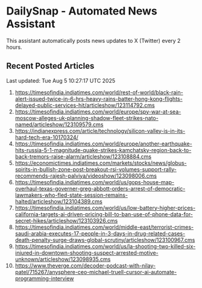 # DailySnap - Automated News Assistant

This assistant automatically posts news updates to X (Twitter) every 2 hours.

## Recent Posted Articles

Last updated: Tue Aug  5 10:27:17 UTC 2025

1. https://timesofindia.indiatimes.com/world/rest-of-world/black-rain-alert-issued-twice-in-6-hrs-heavy-rains-batter-hong-kong-flights-delayed-public-services-hit/articleshow/123114792.cms
2. https://timesofindia.indiatimes.com/world/europe/spy-war-at-sea-moscow-alleges-uk-planning-shadow-fleet-strikes-nato-named/articleshow/123109579.cms
3. https://indianexpress.com/article/technology/silicon-valley-is-in-its-hard-tech-era-10170324/
4. https://timesofindia.indiatimes.com/world/europe/another-earthquake-hits-russia-5-1-magnitude-quake-strikes-kamchatsky-region-back-to-back-tremors-raise-alarm/articleshow/123108884.cms
5. https://economictimes.indiatimes.com/markets/stocks/news/globus-spirits-in-bullish-zone-post-breakout-rsi-volumes-support-rally-recommends-rajesh-palviya/videoshow/123098006.cms
6. https://timesofindia.indiatimes.com/world/us/gops-house-map-overhaul-texas-governer-greg-abbott-orders-arrest-of-democratic-lawmakers-who-fled-state-session-remains-halted/articleshow/123104389.cms
7. https://timesofindia.indiatimes.com/world/us/low-battery-higher-prices-california-targets-ai-driven-pricing-bill-to-ban-use-of-phone-data-for-secret-hikes/articleshow/123103926.cms
8. https://timesofindia.indiatimes.com/world/middle-east/terrorist-crimes-saudi-arabia-executes-17-people-in-3-days-in-drug-related-cases-death-penalty-surge-draws-global-scrutiny/articleshow/123100967.cms
9. https://timesofindia.indiatimes.com/world/us/la-shooting-two-killed-six-injured-in-downtown-shooting-suspect-arrested-motive-unknown/articleshow/123098935.cms
10. https://www.theverge.com/decoder-podcast-with-nilay-patel/715267/anysphere-ceo-michael-truell-cursor-ai-automate-programming-interview
